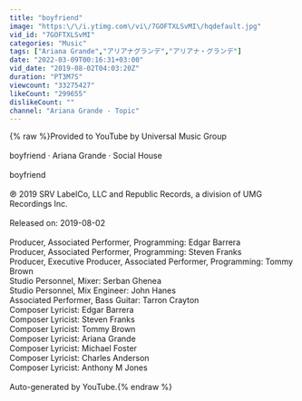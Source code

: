```yaml
---
title: "boyfriend"
image: "https:\/\/i.ytimg.com\/vi\/7GOFTXLSvMI\/hqdefault.jpg"
vid_id: "7GOFTXLSvMI"
categories: "Music"
tags: ["Ariana Grande","アリアナグランデ","アリアナ・グランデ"]
date: "2022-03-09T00:16:31+03:00"
vid_date: "2019-08-02T04:03:20Z"
duration: "PT3M7S"
viewcount: "33275427"
likeCount: "299655"
dislikeCount: ""
channel: "Ariana Grande - Topic"
---
```

{% raw %}Provided to YouTube by Universal Music Group<br /><br />boyfriend · Ariana Grande · Social House<br /><br />boyfriend<br /><br />℗ 2019 SRV LabelCo, LLC and Republic Records, a division of UMG Recordings Inc.<br /><br />Released on: 2019-08-02<br /><br />Producer, Associated  Performer, Programming: Edgar Barrera<br />Producer, Associated  Performer, Programming: Steven Franks<br />Producer, Executive  Producer, Associated  Performer, Programming: Tommy Brown<br />Studio  Personnel, Mixer: Serban Ghenea<br />Studio  Personnel, Mix  Engineer: John Hanes<br />Associated  Performer, Bass  Guitar: Tarron Crayton<br />Composer  Lyricist: Edgar Barrera<br />Composer  Lyricist: Steven Franks<br />Composer  Lyricist: Tommy Brown<br />Composer  Lyricist: Ariana Grande<br />Composer  Lyricist: Michael Foster<br />Composer  Lyricist: Charles Anderson<br />Composer  Lyricist: Anthony M Jones<br /><br />Auto-generated by YouTube.{% endraw %}
